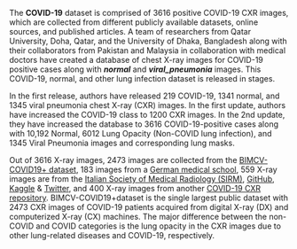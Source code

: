 The **COVID-19** dataset is comprised of 3616 positive COVID-19 CXR images, which are collected from different publicly available datasets, online sources, and published articles. A team of researchers from Qatar University, Doha, Qatar, and the University of Dhaka, Bangladesh along with their collaborators from Pakistan and Malaysia in collaboration with medical doctors have created a database of chest X-ray images for COVID-19 positive cases along with ***normal*** and ***viral_pneumonia*** images. This COVID-19, normal, and other lung infection dataset is released in stages. 

In the first release, authors have released 219 COVID-19, 1341 normal, and 1345 viral pneumonia chest X-ray (CXR) images. In the first update, authors have increased the COVID-19 class to 1200 CXR images. In the 2nd update, they have increased the database to 3616 COVID-19-positive cases along with 10,192 Normal, 6012 Lung Opacity (Non-COVID lung infection), and 1345 Viral Pneumonia images and corresponding lung masks. 

Out of 3616 X-ray images, 2473 images are collected from the [BIMCV-COVID19+ dataset](https://bimcv.cipf.es/bimcv-projects/bimcv-covid19/#1590858128006-9e640421-6711), 183 images from a [German medical school](https://github.com/ml-workgroup/covid-19-image-repository/tree/master/png), 559 X-ray images are from the [Italian Society of Medical Radiology (SIRM)](https://doi.org/10.1016/j.chest.2020.04.010), [GitHub](http://refhub.elsevier.com/S0010-4825(21)00113-X/sref41), [Kaggle](http://refhub.elsevier.com/S0010-4825(21)00113-X/sref42) & [Twitter](http://refhub.elsevier.com/S0010-4825(21)00113-X/sref43), and 400 X-ray images from another [COVID-19 CXR repository](https://github.com/armiro/COVID-CXNet). BIMCV-COVID19+dataset is the single largest public dataset with 2473 CXR images of COVID-19 patients acquired from digital X-ray (DX) and computerized X-ray (CX) machines. The major difference between the non-COVID and COVID categories is the lung opacity in the CXR images due to other lung-related diseases and COVID-19, respectively. 

